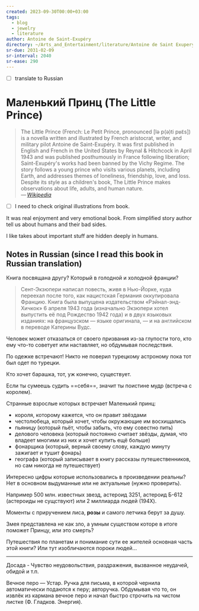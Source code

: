 ```yaml
---
created: 2023-09-30T00:00+03:00
tags:
  - blog
  - jewelry
  - literature
author: Antoine de Saint-Exupéry
directory: ~/Arts_and_Entertainment/literature/Antoine de Saint Exupery/The Little Prince (1009)/"
sr-due: 2031-02-09
sr-interval: 2040
sr-ease: 290
---
```


- [ ] translate to Russian

# Маленький Принц (The Little Prince)

> The Little Prince (French: Le Petit Prince, pronounced [lə p(ə)ti pʁɛ̃s]) is a novella written and illustrated by French aristocrat, writer, and military pilot Antoine de Saint-Exupéry. It was first published in English and French in the United States by Reynal & Hitchcock in April 1943 and was published posthumously in France following liberation; Saint-Exupéry's works had been banned by the Vichy Regime. The story follows a young prince who visits various planets, including Earth, and addresses themes of loneliness, friendship, love, and loss. Despite its style as a children's book, The Little Prince makes observations about life, adults, and human nature.\
> — <cite>[Wikipedia](https://en.wikipedia.org/wiki/The_Little_Prince)</cite>

- [ ] I need to check original illustrations from book.

It was real enjoyment and very emotional book. From simplified story author tell us about humans and their bad sides.

I like takes about important stuff are hidden deeply in humans.

## Notes in Russian (since I read this book in Russian translation)

Книга посвящана другу? Который в голодной и холодной франции?

> Сент-Экзюпери написал повесть, живя в Нью-Йорке, куда переехал после того, как нацистская Германия оккупировала Францию. Книга была выпущена издательством «Рэйнал-энд-Хичкок» 6 апреля 1943 года (изначально Экзюпери хотел выпустить её под Рождество 1942 года) и в двух языковых изданиях: на французском — языке оригинала, — и на английском в переводе Катерины Вудс.

Человек может отказаться от своего призвания из-за глупости того, кто ему что-то советует или наставляет, но обдумывая последствия.

По одежке встречают! Никто не поверил турецкому астроному пока тот был одет по турецки.

Кто хочет барашка, тот, уж конечно, существует.

Если ты сумеешь судить ==себя==, значит ты поистине мудр (встреча с королем). <!--SR:!2024-03-08,6,270-->

Странные взрослыe которых встречает Маленький принц:
<br class="f">
- короля, которому кажется, что он правит звёздами
- честолюбеца, который хочет, чтобы окружающие им восхищались
- пьяницу (который пьёт, чтобы забыть, что ему совестно пить)
- делового человека (который постоянно считает звёзды, думая, что владеет многими из них и хочет купить ещё больше)
- фонарщика (который, верный своему слову, каждую минуту зажигает и тушит фонарь)
- географа (который записывает в книгу рассказы путешественников, но сам никогда не путешествует) <!--SR:!2024-03-03,1,230-->

Интересно цифры которые использовались в произведении реальны?
<br class="f">
Нет в основном выдуманные или не актуальные (нужно проверить). <!--SR:!2024-03-09,7,270-->

Например 500 млн. известных звезд, астероид 3251, астероид Б-612 (астероиды не сущствуют) или 2 миллиарда людей (194X).

Моменты с приручением лиса, **розы** и самого летчика берут за душу.

Змея представлена не как зло, а умным существом которе в итоге поможет Принцу, или это смерть?

Путешествия по планетам и понимание сути ее жителей основная часть этой книги? Или тут изобличаются пороки людей...

---

Досада - Чувство неудовольствия, раздражения, вызванное неудачей, обидой и т.п.

Вечное перо — Устар. Ручка для письма, в которой чернила автоматически подаются к перу; авторучка. Обдумывая что то, он извлёк из кармана вечное перо и начал быстро строчить на чистом листке (Ф. Гладков. Энергия).